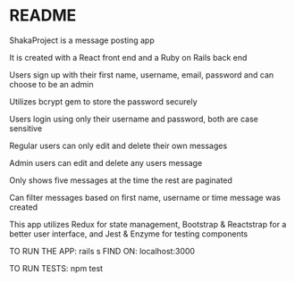 # README
ShakaProject is a message posting app

It is created with a React front end 
and a Ruby on Rails back end

Users sign up with their first name, 
username, email, password and can choose 
to be an admin

Utilizes bcrypt gem to store the password
securely

Users login using only their username
and password, both are case sensitive

Regular users can only edit and delete 
their own messages

Admin users can edit and delete any 
users message

Only shows five messages at the time
the rest are paginated

Can filter messages based on first
name, username or time message was
created

This app utilizes Redux for state 
management, Bootstrap & Reactstrap
for a better user interface, and 
Jest & Enzyme for testing components

TO RUN THE APP: rails s
FIND ON: localhost:3000

TO RUN TESTS: npm test